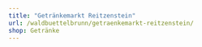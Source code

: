 ```yaml
---
title: "Getränkemarkt Reitzenstein"
url: /waldbuettelbrunn/getraenkemarkt-reitzenstein/
shop: Getränke
---
```

